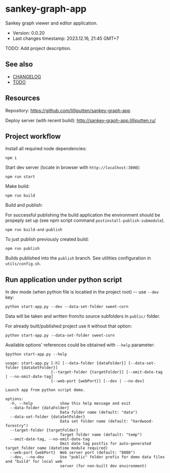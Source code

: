 <!--
@since 2023.11.12, 00:38
@changed 2023.11.12, 01:50
-->

# sankey-graph-app

Sankey graph viewer and editor application.

- Version: 0.0.20
- Last changes timestamp: 2023.12.16, 21:45 GMT+7

TODO: Add project description.

## See also

- [CHANGELOG](CHANGELOG.md)
- [TODO](TODO.md)

## Resources

Repository: https://github.com/lilliputten/sankey-graph-app

Deploy server (with recent build): http://sankey-graph-app.lilliputten.ru/

## Project workflow

Install all required node dependencies:

```
npm i
```

Start dev server (locate in browser with `http://localhost:3000`):

```
npm run start
```

Make build:

```
npm run build
```

Build and publish:

For successful publishing the build application the environment should be
propeply set up (see npm script command `postinstall-publish-submodule`).

```
npm run build-and-publish
```

To just publish previously created build:

```
npm run publish
```

Builds published into the `publish` branch. See utilities configuration in
`utils/config.sh`.


## Run application under python script

In dev mode (when python file is locatied in the project root) -- use `--dev` key:

```
python start-app.py --dev --data-set-folder sweet-corn
```

Data will be taken and written from/to source subfolders in `public/` folder.

For already built/published project use it without that option:

```
python start-app.py --data-set-folder sweet-corn
```

Available options' references could be obtained with `--help` parameter:

```
$python start-app.py --help

usage: start-app.py [-h] [--data-folder {dataFolder}] [--data-set-folder {dataSetFolder}]
                    [--target-folder {targetFolder}] [--omit-date-tag | --no-omit-date-tag]
                    [--web-port {webPort}] [--dev | --no-dev]

Launch app from python script demo.

options:
  -h, --help            show this help message and exit
  --data-folder {dataFolder}
                        Data folder name (default: "data")
  --data-set-folder {dataSetFolder}
                        Data set folder name (default: "hardwood-forestry")
  --target-folder {targetFolder}
                        Target folder name (default: "temp")
  --omit-date-tag, --no-omit-date-tag
                        Omit date tag postfix for auto-generated target folder name (datetime module required)
  --web-port {webPort}  Web server port (default: "8080")
  --dev, --no-dev       Use "public" folder prefix for demo data files and "build" for local web
                        server (for non-built dev environment)
```


